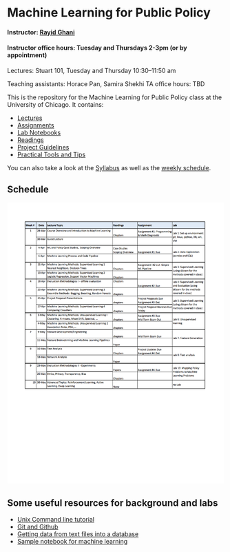 # Machine Learning for Public Policy

#### Instructor: [Rayid Ghani](http://www.rayidghani.com)
#### Instructor office hours:	Tuesday and Thursdays 2-3pm (or by appointment)
Lectures:	Stuart 101, Tuesday and Thursday 10:30–11:50 am

Teaching assistants:	Horace Pan, Samira Shekhi
TA office hours:	TBD



This is the repository for the Machine Learning for Public Policy class at the University of Chicago. It contains:
* [Lectures](Lectures/)
* [Assignments](Assignments/)
* [Lab Notebooks](labs/)
* [Readings](Readings/)
* [Project Guidelines](Project/)
* [Practical Tools and Tips](Practical%20CTips/)

You can also take a look at the [Syllabus](syllabus.pdf) as well as the [weekly schedule](schedule.pdf).

## Schedule

![](schedule-updated.png?raw=true)

## Some useful resources for background and labs

* [Unix Command line tutorial](https://github.com/dssg/hitchhikers-guide/tree/master/curriculum/command-line-tools)
* [Git and Github](https://github.com/dssg/hitchhikers-guide/tree/master/curriculum/git-and-github)
* [Getting data from text files into a database](https://github.com/dssg/hitchhikers-guide/tree/master/curriculum/csv-to-db)
* [Sample notebook for machine learning](https://github.com/dssg/hitchhikers-guide/blob/master/curriculum/machine-learning/machine_learning_clean.ipynb)

